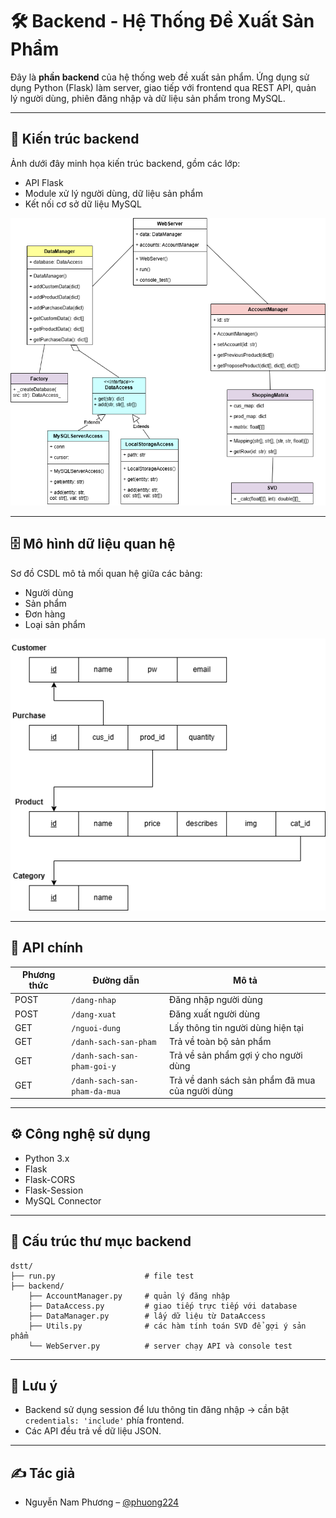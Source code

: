 ﻿# 🛠️ Backend - Hệ Thống Đề Xuất Sản Phẩm

Đây là **phần backend** của hệ thống web đề xuất sản phẩm. Ứng dụng sử dụng Python (Flask) làm server, giao tiếp với frontend qua REST API, quản lý người dùng, phiên đăng nhập và dữ liệu sản phẩm trong MySQL.

---

## 🧱 Kiến trúc backend

Ảnh dưới đây minh họa kiến trúc backend, gồm các lớp:
- API Flask
- Module xử lý người dùng, dữ liệu sản phẩm
- Kết nối cơ sở dữ liệu MySQL

![Sơ đồ hệ thống backend](images/Diagram.png)

---

## 🗄️ Mô hình dữ liệu quan hệ

Sơ đồ CSDL mô tả mối quan hệ giữa các bảng:
- Người dùng
- Sản phẩm
- Đơn hàng
- Loại sản phẩm

![Mô hình dữ liệu](images/Relational_Schema.png)

---

## 🔌 API chính

| Phương thức | Đường dẫn                      | Mô tả                                 |
|------------|--------------------------------|---------------------------------------|
| POST       | `/dang-nhap`                  | Đăng nhập người dùng                  |
| POST       | `/dang-xuat`                  | Đăng xuất người dùng                  |
| GET        | `/nguoi-dung`                 | Lấy thông tin người dùng hiện tại     |
| GET        | `/danh-sach-san-pham`         | Trả về toàn bộ sản phẩm               |
| GET        | `/danh-sach-san-pham-goi-y`   | Trả về sản phẩm gợi ý cho người dùng  |
| GET        | `/danh-sach-san-pham-da-mua`           | Trả về danh sách sản phẩm đã mua của người dùng |

---

## ⚙️ Công nghệ sử dụng

- Python 3.x
- Flask
- Flask-CORS
- Flask-Session
- MySQL Connector

---

## 📁 Cấu trúc thư mục backend

```plaintext
dstt/
├── run.py                    # file test
├── backend/
    ├── AccountManager.py     # quản lý đăng nhập
    ├── DataAccess.py         # giao tiếp trực tiếp với database
    ├── DataManager.py        # lấy dữ liệu từ DataAccess
    ├── Utils.py              # các hàm tính toán SVD để gợi ý sản phẩm
    └── WebServer.py          # server chạy API và console test
```

---

## 📌 Lưu ý

- Backend sử dụng session để lưu thông tin đăng nhập → cần bật `credentials: 'include'` phía frontend.
- Các API đều trả về dữ liệu JSON.

---

## ✍️ Tác giả

- Nguyễn Nam Phương – [@phuong224](https://github.com/phuong224)
